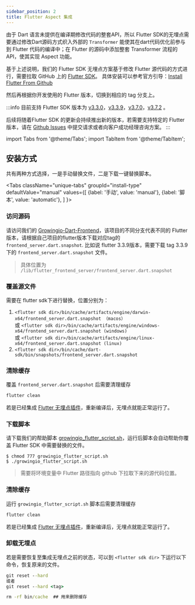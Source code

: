 ```yaml
---
sidebar_position: 2
title: Flutter Aspect 集成
---
```


由于 Dart 语言未提供在编译期修改代码的整套API，所以 Flutter SDK的无埋点需要通过修改Dart源码方式织入外部的 `Transformer` 能使其在dart代码优化前参与到 Flutter 代码的编译中；在 Flutter 的源码中添加整套 Transformer 流程的API，使其实现 Aspect 功能。

基于上述说明，我们的 Flutter SDK 无埋点方案基于修改 Flutter 源代码的方式进行，需要拉取 GitHub 上的 [Flutter SDK](https://github.com/flutter/flutter)。
具体安装可以参考官方引导：[Install Flutter From Github](https://docs.flutter.dev/get-started/install/macos#downloading-straight-from-github-instead-of-using-an-archive)

然后再根据你开发使用的 Flutter 版本，切换到相应的 tag 分支上。

:::info
目前支持 Flutter SDK 版本为 [v3.3.0](https://github.com/growingio/growingio-dart-frontend/tree/feat/3.3.0)，[v3.3.9](https://github.com/growingio/growingio-dart-frontend/tree/feat/3.3.9)，[v3.7.0](https://github.com/growingio/growingio-dart-frontend/tree/feat/3.7.0)，[v3.7.2](https://github.com/growingio/growingio-dart-frontend/tree/feat/3.7.2) 。

后续将随着Flutter SDK 的更新会持续推出新的版本，若需要支持特定的 Flutter 版本，请在 [Github Issues](https://github.com/growingio/growingio-dart-frontend/issues) 中提交请求或者向客户成功经理咨询方案。
:::

import Tabs from '@theme/Tabs';
import TabItem from '@theme/TabItem';

## 安装方式
共有两种方式选择，一是手动替换文件，二是下载一键替换脚本。

<Tabs
  className="unique-tabs"
  groupId="install-type"
  defaultValue="manual"
  values={[
    {label: '手动', value: 'manual'},
    {label: '脚本', value: 'automatic'},
  ]
}>

<TabItem value="manual">

### 访问源码
请访问我们的 [Growingio-Dart-Frontend](https://github.com/growingio/growingio-dart-frontend)，该项目的不同分支代表不同的 Flutter 版本，请根据自己项目的flutter版本下载对应tag的 `frontend_server.dart.snapshot`.
比如说 flutter 3.3.9版本，需要下载 tag 3.3.9 下的 `frontend_server.dart.snapshot` 文件。

> 具体位置为 `/lib/flutter_frontend_server/frontend_server.dart.snapshot`

### 覆盖源文件
需要在 flutter sdk下进行替换，位置分别为：
1.  `<flutter sdk dir>/bin/cache/artifacts/engine/darwin-x64/frontend_server.dart.snapshot （macos）`  
    或 `<flutter sdk dir>/bin/cache/artifacts/engine/windows-x64/frontend_server.dart.snapshot (windows)`  
    或 `<flutter sdk dir>/bin/cache/artifacts/engine/linux-x64/frontend_server.dart.snapshot (linux)`
2. `<flutter sdk dir>/bin/cache/dart-sdk/bin/snapshots/frontend_server.dart.snapshot`

### 清除缓存
覆盖 `frontend_server.dart.snapshot` 后需要清理缓存
```cmd
flutter clean
```
若是已经集成 [Flutter 无埋点插件](/docs/framework/flutter/Flutter%20SDK)，重新编译后，无埋点就能正常运行了。

</TabItem>


<TabItem value="automatic">

### 下载脚本
请下载我们的帮助脚本 [growingio_flutter_script.sh](https://github.com/growingio/growingio-sdk-flutter/releases/download/untagged-2db07cdfabd4e3482718/growingio_flutter_script.sh)，运行后脚本会自动帮助你覆盖 Flutter SDK 中需要替换的文件。

```shell
$ chmod 777 growingio_flutter_script.sh
$ ./growingio_flutter_script.sh
```


> 需要将环境变量中 Flutter 路径指向 github 下拉取下来的源代码位置。

### 清除缓存
运行 `growingio_flutter_script.sh` 脚本后需要清理缓存
```cmd
flutter clean
```
若是已经集成 [Flutter 无埋点插件](/docs/framework/flutter/Flutter%20SDK)，重新编译后，无埋点就能正常运行了。

</TabItem>
</Tabs>

### 卸载无埋点
若是需要恢复至集成无埋点之前的状态，可以到 `<flutter sdk dir>` 下运行以下命令，恢复原来的文件。
```cmd
git reset --hard 
或者
git reset --hard <tag>

rm -rf bin/cache  ## 用来删除缓存 
```


